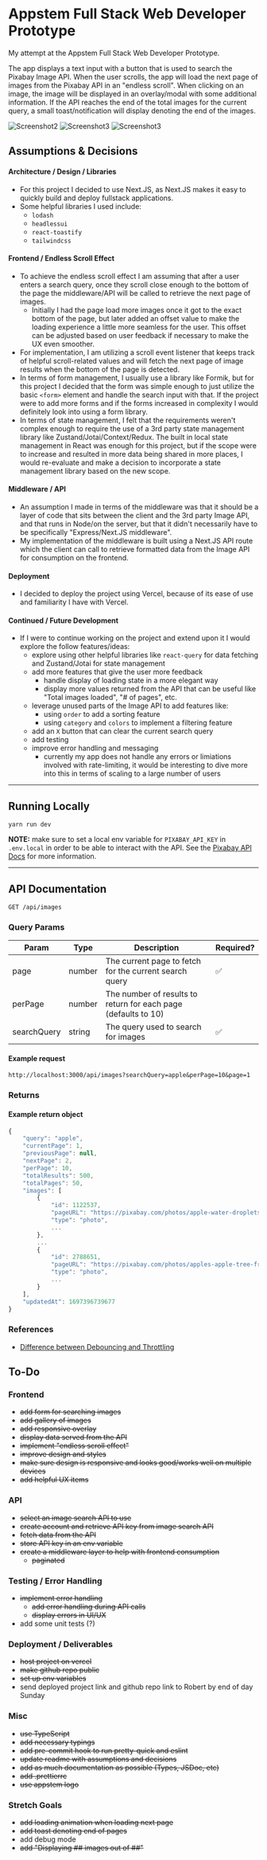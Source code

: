 # Appstem Full Stack Web Developer Prototype

My attempt at the Appstem Full Stack Web Developer Prototype.

The app displays a text input with a button that is used to search the Pixabay Image API. When the user scrolls, the app will load the next page of images from the Pixabay API in an "endless scroll". When clicking on an image, the image will be displayed in an overlay/modal with some additional information. If the API reaches the end of the total images for the current query, a small toast/notification will display denoting the end of the images.

![Screenshot2](public/appstem-search-02.png)
![Screenshot3](public/appstem-search-03.png)
![Screenshot3](public/appstem-search-03.png)

## Assumptions & Decisions

#### Architecture / Design / Libraries

- For this project I decided to use Next.JS, as Next.JS makes it easy to quickly build and deploy fullstack applications.
- Some helpful libraries I used include:
  - `lodash`
  - `headlessui`
  - `react-toastify`
  - `tailwindcss`

#### Frontend / Endless Scroll Effect

- To achieve the endless scroll effect I am assuming that after a user enters a search query, once they scroll close enough to the bottom of the page the middleware/API will be called to retrieve the next page of images.
  - Initially I had the page load more images once it got to the exact bottom of the page, but later added an offset value to make the loading experience a little more seamless for the user. This offset can be adjusted based on user feedback if necessary to make the UX even smoother.
- For implementation, I am utilizing a scroll event listener that keeps track of helpful scroll-related values and will fetch the next page of image results when the bottom of the page is detected.
- In terms of form management, I usually use a library like Formik, but for this project I decided that the form was simple enough to just utilize the basic `<form>` element and handle the search input with that. If the project were to add more forms and if the forms increased in complexity I would definitely look into using a form library.
- In terms of state management, I felt that the requirements weren't complex enough to require the use of a 3rd party state management library like Zustand/Jotai/Context/Redux. The built in local state management in React was enough for this project, but if the scope were to increase and resulted in more data being shared in more places, I would re-evaluate and make a decision to incorporate a state management library based on the new scope.

#### Middleware / API

- An assumption I made in terms of the middleware was that it should be a layer of code that sits between the client and the 3rd party Image API, and that runs in Node/on the server, but that it didn't necessarily have to be specifically "Express/Next.JS middleware".
- My implementation of the middleware is built using a Next.JS API route which the client can call to retrieve formatted data from the Image API for consumption on the frontend.

#### Deployment

- I decided to deploy the project using Vercel, because of its ease of use and familiarity I have with Vercel.

#### Continued / Future Development

- If I were to continue working on the project and extend upon it I would explore the follow features/ideas:
  - explore using other helpful libraries like `react-query` for data fetching and Zustand/Jotai for state management
  - add more features that give the user more feedback
    - handle display of loading state in a more elegant way
    - display more values returned from the API that can be useful like "Total images loaded", "# of pages", etc.
  - leverage unused parts of the Image API to add features like:
    - using `order` to add a sorting feature
    - using `category` and `colors` to implement a filtering feature
  - add an `X` button that can clear the current search query
  - add testing
  - improve error handling and messaging
    - currently my app does not handle any errors or limiations involved with rate-limiting, it would be interesting to dive more into this in terms of scaling to a large number of users

---

## Running Locally

```
yarn run dev
```

**NOTE:** make sure to set a local env variable for `PIXABAY_API_KEY` in `.env.local` in order to be able to interact with the API. See the [Pixabay API Docs](https://pixabay.com/api/docs/) for more information.

---

## API Documentation

```
GET /api/images
```

### Query Params

| Param       | Type   | Description                                                    | Required? |
| ----------- | ------ | -------------------------------------------------------------- | --------- |
| page        | number | The current page to fetch for the current search query         | ✅        |
| perPage     | number | The number of results to return for each page (defaults to 10) |           |
| searchQuery | string | The query used to search for images                            | ✅        |

#### Example request

```
http://localhost:3000/api/images?searchQuery=apple&perPage=10&page=1
```

### Returns

#### Example return object

```js
{
    "query": "apple",
    "currentPage": 1,
    "previousPage": null,
    "nextPage": 2,
    "perPage": 10,
    "totalResults": 500,
    "totalPages": 50,
    "images": [
        {
            "id": 1122537,
            "pageURL": "https://pixabay.com/photos/apple-water-droplets-fruit-moist-1122537/",
            "type": "photo",
            ...
        },
        ...
        {
            "id": 2788651,
            "pageURL": "https://pixabay.com/photos/apples-apple-tree-fruits-orchard-2788651/",
            "type": "photo",
            ...
        }
    ],
    "updatedAt": 1697396739677
}
```

### References

- [Difference between Debouncing and Throttling](https://www.geeksforgeeks.org/difference-between-debouncing-and-throttling/#)

## To-Do

### Frontend

- ~~add form for searching images~~
- ~~add gallery of images~~
- ~~add responsive overlay~~
- ~~display data served from the API~~
- ~~implement "endless scroll effect"~~
- ~~improve design and styles~~
- ~~make sure design is responsive and looks good/works well on multiple devices~~
- ~~add helpful UX items~~

### API

- ~~select an image search API to use~~
- ~~create account and retrieve API key from image search API~~
- ~~fetch data from the API~~
- ~~store API key in an env variable~~
- ~~create a middleware layer to help with frontend consumption~~
  - ~~paginated~~

### Testing / Error Handling

- ~~implement error handling~~
  - ~~add error handling during API calls~~
  - ~~display errors in UI/UX~~
- add some unit tests (?)

### Deployment / Deliverables

- ~~host project on vercel~~
- ~~make github repo public~~
- ~~set up env variables~~
- send deployed project link and github repo link to Robert by end of day Sunday

### Misc

- ~~use TypeScript~~
- ~~add necessary typings~~
- ~~add pre-commit hook to run pretty-quick and eslint~~
- ~~update readme with assumptions and decisions~~
- ~~add as much documentation as possible (Types, JSDoc, etc)~~
- ~~add .prettierrc~~
- ~~use appstem logo~~

### Stretch Goals

- ~~add loading animation when loading next page~~
- ~~add toast denoting end of pages~~
- add debug mode
- ~~add "Displaying ## images out of ##"~~
